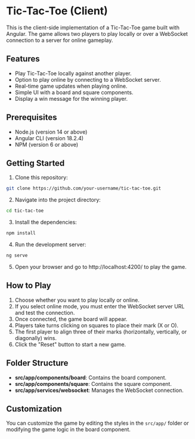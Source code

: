 # Tic-Tac-Toe (Client)

This is the client-side implementation of a Tic-Tac-Toe game built with Angular. The game allows two players to play locally or over a WebSocket connection to a server for online gameplay.

## Features

- Play Tic-Tac-Toe locally against another player.
- Option to play online by connecting to a WebSocket server.
- Real-time game updates when playing online.
- Simple UI with a board and square components.
- Display a win message for the winning player.

## Prerequisites

- Node.js (version 14 or above)
- Angular CLI (version 18.2.4)
- NPM (version 6 or above)

## Getting Started

1. Clone this repository:

```bash
git clone https://github.com/your-username/tic-tac-toe.git
```

2. Navigate into the project directory:

```bash
cd tic-tac-toe
```

3. Install the dependencies:

```bash
npm install
```

4. Run the development server:
```bash
ng serve
```

5. Open your browser and go to http://localhost:4200/ to play the game.

## How to Play

1. Choose whether you want to play locally or online.
2. If you select online mode, you must enter the WebSocket server URL and test the connection.
3. Once connected, the game board will appear.
4. Players take turns clicking on squares to place their mark (X or O).
5. The first player to align three of their marks (horizontally, vertically, or diagonally) wins.
6. Click the "Reset" button to start a new game.

## Folder Structure

- **src/app/components/board**: Contains the board component.
- **src/app/components/square**: Contains the square component.
- **src/app/services/websocket**: Manages the WebSocket connection.

## Customization

You can customize the game by editing the styles in the `src/app/` folder or modifying the game logic in the board component.
